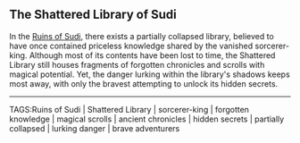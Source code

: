 ## The Shattered Library of Sudi

In the [Ruins of Sudi](../Places/Ruins_of_Sudi.md), there exists a partially collapsed library, believed to have once contained priceless knowledge shared by the vanished sorcerer-king. Although most of its contents have been lost to time, the Shattered Library still houses fragments of forgotten chronicles and scrolls with magical potential. Yet, the danger lurking within the library's shadows keeps most away, with only the bravest attempting to unlock its hidden secrets.


---

TAGS:Ruins of Sudi | Shattered Library | sorcerer-king | forgotten knowledge | magical scrolls | ancient chronicles | hidden secrets | partially collapsed | lurking danger | brave adventurers

